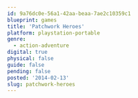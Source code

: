 ```yaml
---
id: 9a76dc0e-56a1-42aa-beaa-7ae2c10359c1
blueprint: games
title: 'Patchwork Heroes'
platform: playstation-portable
genre:
  - action-adventure
digital: true
physical: false
guide: false
pending: false
posted: '2014-02-13'
slug: patchwork-heroes
---
```

